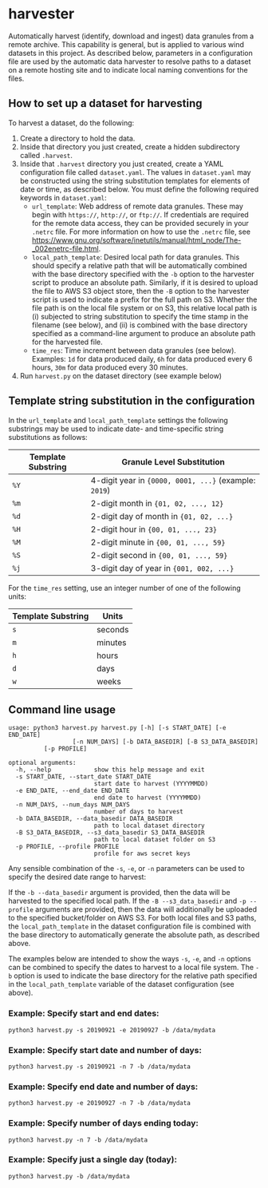 # harvester

Automatically harvest (identify, download and ingest) data granules from a
remote archive.  This capability is general, but is applied to various
wind datasets in this project.  As described below, parameters in a
configuration file are used by the automatic data harvester to resolve
paths to a dataset on a remote hosting site and to indicate local naming
conventions for the files.

## How to set up a dataset for harvesting

To harvest a dataset, do the following:

1. Create a directory to hold the data.
2. Inside that directory you just created, create a hidden
subdirectory called `.harvest`.
3. Inside that `.harvest` directory you just created, 
create a YAML configuration file called `dataset.yaml`.
The values in `dataset.yaml` may be constructed
using the string substitution templates for elements of date or time,
as described below.  You must define the following required keywords in
`dataset.yaml`:
    * `url_template`: Web address of remote data granules.  These may
    begin with `https://`, `http://`, or `ftp://`. If credentials are
    required for the remote data access, they can be provided securely
    in your `.netrc` file.  For more information on how to use the `.netrc`
    file, see https://www.gnu.org/software/inetutils/manual/html_node/The-_002enetrc-file.html.
    * `local_path_template`: Desired local path for data granules.  This
    should specify a relative path that will be automatically combined
    with the base directory specified with the `-b` option to the harvester
    script to produce an absolute path.  Similarly, if it is desired to
    upload the file to AWS S3 object store, then the `-B` option to the
    harvester script is used to indicate a prefix for the full path on S3.
    Whether the file path is on the local file system or on S3, this
    relative local path is (i) subjected to string substitution to specify the
    time stamp in the filename (see below), and (ii) is combined with the base
    directory specified as a command-line argument to produce an absolute
    path for the harvested file.
    * `time_res`: Time increment between data granules (see below).  Examples:
    `1d` for data produced daily, `6h` for data produced every 6 hours, `30m`
    for data produced every 30 minutes.
4. Run `harvest.py` on the dataset directory (see example below)

## Template string substitution in the configuration

In the `url_template` and `local_path_template` settings the following
substrings may be used to indicate date- and time-specific string
substitutions as follows:

Template Substring | Granule Level Substitution
-------------------|----------------------------------------
`%Y` | 4-digit year in `{0000, 0001, ...}` (example: `2019`)
`%m` | 2-digit month in `{01, 02, ..., 12}`
`%d` | 2-digit day of month in `{01, 02, ...}`
`%H` | 2-digit hour in `{00, 01, ..., 23}`
`%M` | 2-digit minute in `{00, 01, ..., 59}`
`%S` | 2-digit second in `{00, 01, ..., 59}`
`%j` | 3-digit day of year in `{001, 002, ...}`

For the `time_res` setting, use an integer number of one of the
following units:

Template Substring | Units
-------------------|-------
`s` | seconds
`m` | minutes
`h` | hours
`d` | days
`w` | weeks

## Command line usage

```
usage: python3 harvest.py harvest.py [-h] [-s START_DATE] [-e END_DATE]
                  [-n NUM_DAYS] [-b DATA_BASEDIR] [-B S3_DATA_BASEDIR]
		  [-p PROFILE]

optional arguments:
  -h, --help            show this help message and exit
  -s START_DATE, --start_date START_DATE
                        start date to harvest (YYYYMMDD)
  -e END_DATE, --end_date END_DATE
                        end date to harvest (YYYYMMDD)
  -n NUM_DAYS, --num_days NUM_DAYS
                        number of days to harvest
  -b DATA_BASEDIR, --data_basedir DATA_BASEDIR
                        path to local dataset directory
  -B S3_DATA_BASEDIR, --s3_data_basedir S3_DATA_BASEDIR
                        path to local dataset folder on S3
  -p PROFILE, --profile PROFILE
                        profile for aws secret keys
```

Any sensible combination of the `-s`, `-e`, or `-n` parameters can be used
to specify the desired date range to harvest:

If the `-b --data_basedir` argument is provided, then the data will be 
harvested to the specified local path.  If the `-B --s3_data_basedir` 
and `-p --profile` arguments are provided, 
then the data will additionally be uploaded to the 
specified bucket/folder on AWS S3.  For both local files and S3 paths, the 
`local_path_template` in the dataset configuration file is combined with the
base directory to automatically generate the absolute path, as described 
above.

The examples below are intended to show the ways `-s`, `-e`, and `-n` options
can be combined to specify the dates to harvest to a local file system.
The `-b` option is used to indicate the base directory for the relative
path specified in the `local_path_template` variable of the dataset 
configuration (see above).

### Example: Specify start and end dates:

```
python3 harvest.py -s 20190921 -e 20190927 -b /data/mydata
```

### Example: Specify start date and number of days:

```
python3 harvest.py -s 20190921 -n 7 -b /data/mydata
```

### Example: Specify end date and number of days:

```
python3 harvest.py -e 20190927 -n 7 -b /data/mydata
```

### Example: Specify number of days ending today:

```
python3 harvest.py -n 7 -b /data/mydata
```

### Example: Specify just a single day (today):

```
python3 harvest.py -b /data/mydata
```
